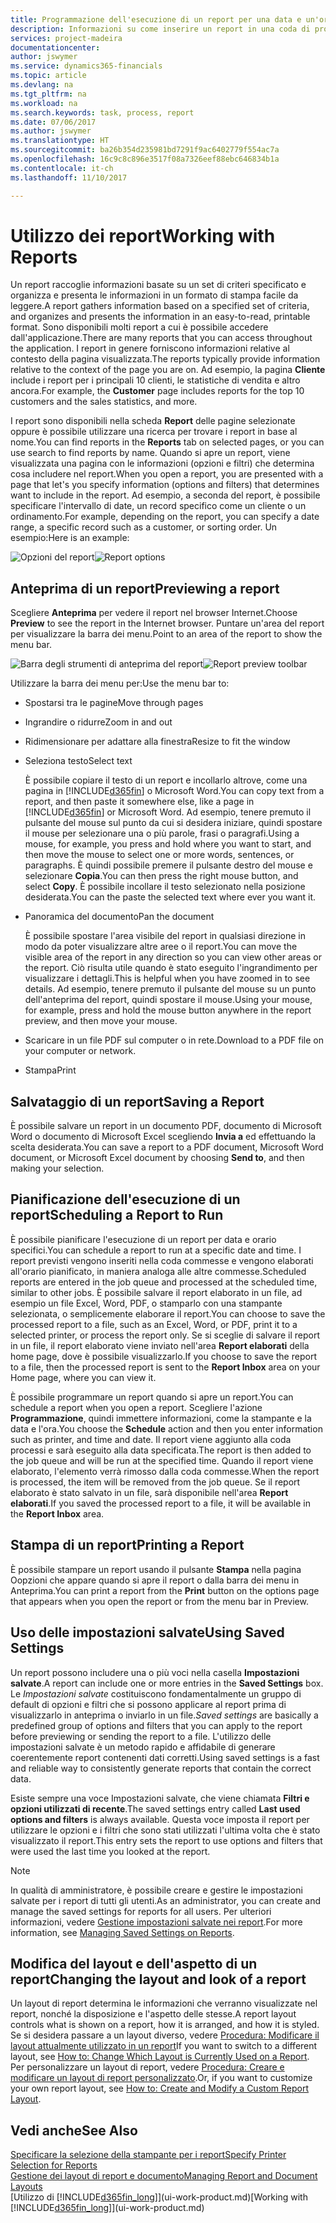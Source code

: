 ```yaml
---
title: Programmazione dell'esecuzione di un report per una data e un'ora specifiche | Documenti Microsoft
description: Informazioni su come inserire un report in una coda di processi e programmare per l'elaborazione per una data e un'ora specifiche.
services: project-madeira
documentationcenter: 
author: jswymer
ms.service: dynamics365-financials
ms.topic: article
ms.devlang: na
ms.tgt_pltfrm: na
ms.workload: na
ms.search.keywords: task, process, report
ms.date: 07/06/2017
ms.author: jswymer
ms.translationtype: HT
ms.sourcegitcommit: ba26b354d235981bd7291f9ac6402779f554ac7a
ms.openlocfilehash: 16c9c8c896e3517f08a7326eef88ebc646834b1a
ms.contentlocale: it-ch
ms.lasthandoff: 11/10/2017

---
```

# <a name="working-with-reports"></a><span data-ttu-id="0c667-103">Utilizzo dei report</span><span class="sxs-lookup"><span data-stu-id="0c667-103">Working with Reports</span></span>
<span data-ttu-id="0c667-104">Un report raccoglie informazioni basate su un set di criteri specificato e organizza e presenta le informazioni in un formato di stampa facile da leggere.</span><span class="sxs-lookup"><span data-stu-id="0c667-104">A report gathers information based on a specified set of criteria, and organizes and presents the information in an easy-to-read, printable format.</span></span> <span data-ttu-id="0c667-105">Sono disponibili molti report a cui è possibile accedere dall'applicazione.</span><span class="sxs-lookup"><span data-stu-id="0c667-105">There are many reports that you can access throughout the application.</span></span> <span data-ttu-id="0c667-106">I report in genere forniscono informazioni relative al contesto della pagina visualizzata.</span><span class="sxs-lookup"><span data-stu-id="0c667-106">The reports typically provide information relative to the context of the page you are on.</span></span> <span data-ttu-id="0c667-107">Ad esempio, la pagina **Cliente** include i report per i principali 10 clienti, le statistiche di vendita e altro ancora.</span><span class="sxs-lookup"><span data-stu-id="0c667-107">For example, the **Customer** page includes reports for the top 10 customers and the sales statistics, and more.</span></span>

<span data-ttu-id="0c667-108">I report sono disponibili nella scheda **Report** delle pagine selezionate oppure è possibile utilizzare una ricerca per trovare i report in base al nome.</span><span class="sxs-lookup"><span data-stu-id="0c667-108">You can find reports in the **Reports** tab on selected pages, or you can use search to find reports by name.</span></span> <span data-ttu-id="0c667-109">Quando si apre un report, viene visualizzata una pagina con le informazioni (opzioni e filtri) che determina cosa includere nel report.</span><span class="sxs-lookup"><span data-stu-id="0c667-109">When you open a report, you are presented with a page that let's you specify information (options and filters) that determines want to include in the report.</span></span> <span data-ttu-id="0c667-110">Ad esempio, a seconda del report, è possibile specificare l'intervallo di date, un record specifico come un cliente o un ordinamento.</span><span class="sxs-lookup"><span data-stu-id="0c667-110">For example, depending on the report, you can specify a date range, a specific record such as a customer, or sorting order.</span></span> <span data-ttu-id="0c667-111">Un esempio:</span><span class="sxs-lookup"><span data-stu-id="0c667-111">Here is an example:</span></span>

<span data-ttu-id="0c667-112">![Opzioni del report](media/report_options.png "Opzioni del report")</span><span class="sxs-lookup"><span data-stu-id="0c667-112">![Report options](media/report_options.png "Report options")</span></span>

## <a name="previewing-a-report"></a><span data-ttu-id="0c667-113">Anteprima di un report</span><span class="sxs-lookup"><span data-stu-id="0c667-113">Previewing a report</span></span>
<span data-ttu-id="0c667-114">Scegliere **Anteprima** per vedere il report nel browser Internet.</span><span class="sxs-lookup"><span data-stu-id="0c667-114">Choose **Preview** to see the report in the Internet browser.</span></span> <span data-ttu-id="0c667-115">Puntare un'area del report per visualizzare la barra dei menu.</span><span class="sxs-lookup"><span data-stu-id="0c667-115">Point to an area of the report to show the menu bar.</span></span>  

<span data-ttu-id="0c667-116">![Barra degli strumenti di anteprima del report](media/report_viewer.png "Barra degli strumenti di anteprima del report")</span><span class="sxs-lookup"><span data-stu-id="0c667-116">![Report preview toolbar](media/report_viewer.png "Report preview toolbar")</span></span>

<span data-ttu-id="0c667-117">Utilizzare la barra dei menu per:</span><span class="sxs-lookup"><span data-stu-id="0c667-117">Use the menu bar to:</span></span>

-   <span data-ttu-id="0c667-118">Spostarsi tra le pagine</span><span class="sxs-lookup"><span data-stu-id="0c667-118">Move through pages</span></span>
-   <span data-ttu-id="0c667-119">Ingrandire o ridurre</span><span class="sxs-lookup"><span data-stu-id="0c667-119">Zoom in and out</span></span>
-   <span data-ttu-id="0c667-120">Ridimensionare per adattare alla finestra</span><span class="sxs-lookup"><span data-stu-id="0c667-120">Resize to fit the window</span></span>
-   <span data-ttu-id="0c667-121">Seleziona testo</span><span class="sxs-lookup"><span data-stu-id="0c667-121">Select text</span></span>

    <span data-ttu-id="0c667-122">È possibile copiare il testo di un report e incollarlo altrove, come una pagina in [!INCLUDE[d365fin](includes/d365fin_md.md)] o Microsoft Word.</span><span class="sxs-lookup"><span data-stu-id="0c667-122">You can copy text from a report, and then paste it somewhere else, like a page in [!INCLUDE[d365fin](includes/d365fin_md.md)] or Microsoft Word.</span></span>  <span data-ttu-id="0c667-123">Ad esempio, tenere premuto il pulsante del mouse sul punto da cui si desidera iniziare, quindi spostare il mouse per selezionare una o più parole, frasi o paragrafi.</span><span class="sxs-lookup"><span data-stu-id="0c667-123">Using a mouse, for example, you press and hold where you want to start, and then move the mouse to select one or more words, sentences, or paragraphs.</span></span> <span data-ttu-id="0c667-124">È quindi possibile premere il pulsante destro del mouse e selezionare **Copia**.</span><span class="sxs-lookup"><span data-stu-id="0c667-124">You can then press the right mouse button, and select **Copy**.</span></span> <span data-ttu-id="0c667-125">È possibile incollare il testo selezionato nella posizione desiderata.</span><span class="sxs-lookup"><span data-stu-id="0c667-125">You can the paste the selected text where ever you want it.</span></span>
-   <span data-ttu-id="0c667-126">Panoramica del documento</span><span class="sxs-lookup"><span data-stu-id="0c667-126">Pan the document</span></span>

    <span data-ttu-id="0c667-127">È possibile spostare l'area visibile del report in qualsiasi direzione in modo da poter visualizzare altre aree o il report.</span><span class="sxs-lookup"><span data-stu-id="0c667-127">You can move the visible area of the report in any direction so you can view other areas or the report.</span></span> <span data-ttu-id="0c667-128">Ciò risulta utile quando è stato eseguito l'ingrandimento per visualizzare i dettagli.</span><span class="sxs-lookup"><span data-stu-id="0c667-128">This is helpful when you have zoomed in to see details.</span></span>  <span data-ttu-id="0c667-129">Ad esempio, tenere premuto il pulsante del mouse su un punto dell'anteprima del report, quindi spostare il mouse.</span><span class="sxs-lookup"><span data-stu-id="0c667-129">Using your mouse, for example, press and hold the mouse button anywhere in the report preview, and then move your mouse.</span></span>

-   <span data-ttu-id="0c667-130">Scaricare in un file PDF sul computer o in rete.</span><span class="sxs-lookup"><span data-stu-id="0c667-130">Download to a PDF file on your computer or network.</span></span>
-   <span data-ttu-id="0c667-131">Stampa</span><span class="sxs-lookup"><span data-stu-id="0c667-131">Print</span></span>


## <a name="saving-a-report"></a><span data-ttu-id="0c667-132">Salvataggio di un report</span><span class="sxs-lookup"><span data-stu-id="0c667-132">Saving a Report</span></span>
<span data-ttu-id="0c667-133">È possibile salvare un report in un documento PDF, documento di Microsoft Word o documento di Microsoft Excel scegliendo **Invia a** ed effettuando la scelta desiderata.</span><span class="sxs-lookup"><span data-stu-id="0c667-133">You can save a report to a PDF document, Microsoft Word document, or Microsoft Excel document by choosing **Send to**, and then making your selection.</span></span>

## <a name="ScheduleReport"></a> <span data-ttu-id="0c667-134">Pianificazione dell'esecuzione di un report</span><span class="sxs-lookup"><span data-stu-id="0c667-134">Scheduling a Report to Run</span></span>
<span data-ttu-id="0c667-135">È possibile pianificare l'esecuzione di un report per data e orario specifici.</span><span class="sxs-lookup"><span data-stu-id="0c667-135">You can schedule a report to run at a specific date and time.</span></span> <span data-ttu-id="0c667-136">I report previsti vengono inseriti nella coda commesse e vengono elaborati all'orario pianificato, in maniera analoga alle altre commesse.</span><span class="sxs-lookup"><span data-stu-id="0c667-136">Scheduled reports are entered in the job queue and processed at the scheduled time, similar to other jobs.</span></span> <span data-ttu-id="0c667-137">È possibile salvare il report elaborato in un file, ad esempio un file Excel, Word, PDF, o stamparlo con una stampante selezionata, o semplicemente elaborare il report.</span><span class="sxs-lookup"><span data-stu-id="0c667-137">You can choose to save the processed report to a file, such as an Excel, Word, or PDF, print it to a selected printer, or process the report only.</span></span> <span data-ttu-id="0c667-138">Se si sceglie di salvare il report in un file, il report elaborato viene inviato nell'area **Report elaborati** della home page, dove è possibile visualizzarlo.</span><span class="sxs-lookup"><span data-stu-id="0c667-138">If you choose to save the report to a file, then the processed report is sent to the **Report Inbox** area on your Home page, where you can view it.</span></span>

<span data-ttu-id="0c667-139">È possibile programmare un report quando si apre un report.</span><span class="sxs-lookup"><span data-stu-id="0c667-139">You can schedule a report when you open a report.</span></span> <span data-ttu-id="0c667-140">Scegliere l'azione **Programmazione**, quindi immettere informazioni, come la stampante e la data e l'ora.</span><span class="sxs-lookup"><span data-stu-id="0c667-140">You choose the **Schedule** action and then you enter information such as printer, and time and date.</span></span> <span data-ttu-id="0c667-141">Il report viene aggiunto alla coda processi e sarà eseguito alla data specificata.</span><span class="sxs-lookup"><span data-stu-id="0c667-141">The report is then added to the job queue and will be run at the specified time.</span></span> <span data-ttu-id="0c667-142">Quando il report viene elaborato, l'elemento verrà rimosso dalla coda commesse.</span><span class="sxs-lookup"><span data-stu-id="0c667-142">When the report is processed, the item will be removed from the job queue.</span></span> <span data-ttu-id="0c667-143">Se il report elaborato è stato salvato in un file, sarà disponibile nell'area **Report elaborati**.</span><span class="sxs-lookup"><span data-stu-id="0c667-143">If you saved the processed report to a file, it will be available in the **Report Inbox** area.</span></span>

## <a name="PrintReport"></a><span data-ttu-id="0c667-144">Stampa di un report</span><span class="sxs-lookup"><span data-stu-id="0c667-144">Printing a Report</span></span>
<span data-ttu-id="0c667-145">È possibile stampare un report usando il pulsante **Stampa** nella pagina Oopzioni che appare quando si apre il report o dalla barra dei menu in Anteprima.</span><span class="sxs-lookup"><span data-stu-id="0c667-145">You can print a report from the **Print** button on the options page that appears when you open the report or from the menu bar in Preview.</span></span>

## <a name="using-saved-settings"></a><span data-ttu-id="0c667-146">Uso delle impostazioni salvate</span><span class="sxs-lookup"><span data-stu-id="0c667-146">Using Saved Settings</span></span>
<span data-ttu-id="0c667-147">Un report possono includere una o più voci nella casella **Impostazioni salvate**.</span><span class="sxs-lookup"><span data-stu-id="0c667-147">A report can include one or more entries in the **Saved Settings** box.</span></span> <span data-ttu-id="0c667-148">Le *Impostazioni salvate* costituiscono fondamentalmente un gruppo di default di opzioni e filtri che si possono applicare al report prima di visualizzarlo in anteprima o inviarlo in un file.</span><span class="sxs-lookup"><span data-stu-id="0c667-148">*Saved settings* are basically a predefined group of options and filters that you can apply to the report before previewing or sending the report to a file.</span></span> <span data-ttu-id="0c667-149">L'utilizzo delle impostazioni salvate è un metodo rapido e affidabile di generare coerentemente report contenenti dati corretti.</span><span class="sxs-lookup"><span data-stu-id="0c667-149">Using saved settings is a fast and reliable way to consistently generate reports that contain the correct data.</span></span>

<span data-ttu-id="0c667-150">Esiste sempre una voce Impostazioni salvate, che viene chiamata **Filtri e opzioni utilizzati di recente**.</span><span class="sxs-lookup"><span data-stu-id="0c667-150">The saved settings entry called **Last used options and filters** is always available.</span></span> <span data-ttu-id="0c667-151">Questa voce imposta il report per utilizzare le opzioni e i filtri che sono stati utilizzati l'ultima volta che è stato visualizzato il report.</span><span class="sxs-lookup"><span data-stu-id="0c667-151">This entry sets the report to use options and filters that were used the last time you looked at the report.</span></span>

>[!NOTE]
><span data-ttu-id="0c667-152">In qualità di amministratore, è possibile creare e gestire le impostazioni salvate per i report di tutti gli utenti.</span><span class="sxs-lookup"><span data-stu-id="0c667-152">As an administrator, you can create and manage the saved settings for reports for all users.</span></span> <span data-ttu-id="0c667-153">Per ulteriori informazioni, vedere [Gestione impostazioni salvate nei report](reports-saving-reusing-settings.md).</span><span class="sxs-lookup"><span data-stu-id="0c667-153">For more information, see [Managing Saved Settings on Reports](reports-saving-reusing-settings.md).</span></span>

## <a name="changing-the-layout-and-look-of-a-report"></a><span data-ttu-id="0c667-154">Modifica del layout e dell'aspetto di un report</span><span class="sxs-lookup"><span data-stu-id="0c667-154">Changing the layout and look of a report</span></span>
<span data-ttu-id="0c667-155">Un layout di report determina le informazioni che verranno visualizzate nel report, nonché la disposizione e l'aspetto delle stesse.</span><span class="sxs-lookup"><span data-stu-id="0c667-155">A report layout controls what is shown on a report, how it is arranged, and how it is styled.</span></span> <span data-ttu-id="0c667-156">Se si desidera passare a un layout diverso, vedere [Procedura: Modificare il layout attualmente utilizzato in un report](ui-how-change-layout-currently-used-report.md)</span><span class="sxs-lookup"><span data-stu-id="0c667-156">If you want to switch to a different layout, see [How to: Change Which Layout is Currently Used on a Report](ui-how-change-layout-currently-used-report.md).</span></span> <span data-ttu-id="0c667-157">Per personalizzare un layout di report, vedere [Procedura: Creare e modificare un layout di report personalizzato](ui-how-create-custom-report-layout.md).</span><span class="sxs-lookup"><span data-stu-id="0c667-157">Or, if you want to customize your own report layout, see [How to: Create and Modify a Custom Report Layout](ui-how-create-custom-report-layout.md).</span></span>

## <a name="see-also"></a><span data-ttu-id="0c667-158">Vedi anche</span><span class="sxs-lookup"><span data-stu-id="0c667-158">See Also</span></span>
[<span data-ttu-id="0c667-159">Specificare la selezione della stampante per i report</span><span class="sxs-lookup"><span data-stu-id="0c667-159">Specify Printer Selection for Reports</span></span>](ui-specify-printer-selection-reports.md)  
[<span data-ttu-id="0c667-160">Gestione dei layout di report e documento</span><span class="sxs-lookup"><span data-stu-id="0c667-160">Managing Report and Document Layouts</span></span>](ui-manage-report-layouts.md)  
<span data-ttu-id="0c667-161">[Utilizzo di [!INCLUDE[d365fin_long](includes/d365fin_long_md.md)]](ui-work-product.md)</span><span class="sxs-lookup"><span data-stu-id="0c667-161">[Working with [!INCLUDE[d365fin_long](includes/d365fin_long_md.md)]](ui-work-product.md)</span></span>

